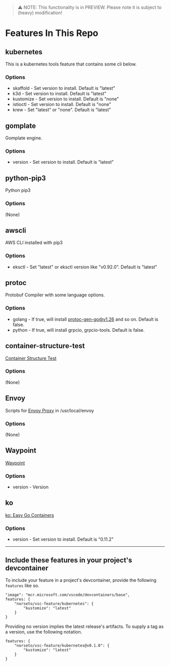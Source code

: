 > ⚠️ NOTE: This functionality is in PREVIEW. Please note it is subject to (heavy) modification!  

# Features In This Repo

## kubernetes
This is a kubernetes tools feature that contains some cli below.
### Options
- skaffold - Set version to install. Default is "latest"
- k3d - Set version to install. Default is "latest"
- kustomize - Set version to install. Default is "none"
- istioctl - Set version to install. Default is "none"
- krew - Set "latest" or "none". Default is "latest"

## gomplate
Gomplate engine.
### Options
- version - Set version to install. Default is "latest"

## python-pip3
Python pip3
### Options
(None)

## awscli
AWS CLI installed with pip3
### Options
- eksctl - Set "latest" or eksctl version like "v0.92.0". Default is "latest"

## protoc
Protobuf Compiler with some language options.
### Options
- golang - If true, will install protoc-gen-go@v1.26 and so on. Default is false.
- python - If true, will install grpcio, grpcio-tools. Default is false.

## container-structure-test
[Container Structure Test](https://github.com/GoogleContainerTools/container-structure-test)
### Options
(None)

## Envoy
Scripts for [Envoy Proxy](https://www.envoyproxy.io/) in /usr/local/envoy
### Options
(None)

## Waypoint
[Waypoint](https://www.waypointproject.io/)
### Options
- version - Version

## ko
[ko: Easy Go Containers](https://github.com/google/ko)
### Options
- version - Set version to install. Default is "0.11.2"

---
## Include these features in your project's devcontainer 

To include your feature in a project's devcontainer, provide the following `features` like so.

```jsonc
"image": "mcr.microsoft.com/vscode/devcontainers/base",
features: {
    "norseto/vsc-feature/kubernetes": {
        "kustomize": "latest"
    }
}
```

Providing no version implies the latest release's artifacts.  To supply a tag as a version, use the following notation.

```jsonc
features: {
    "norseto/vsc-feature/kubernetes@v0.1.0": {
        "kustomize": "latest"
    }
}
```
